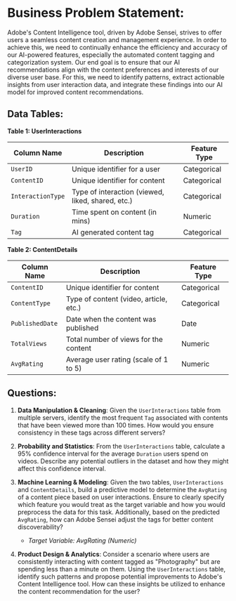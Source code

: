 # **Business Problem Statement:**

Adobe's Content Intelligence tool, driven by Adobe Sensei, strives to offer users a seamless content creation and management experience. In order to achieve this, we need to continually enhance the efficiency and accuracy of our AI-powered features, especially the automated content tagging and categorization system. Our end goal is to ensure that our AI recommendations align with the content preferences and interests of our diverse user base. For this, we need to identify patterns, extract actionable insights from user interaction data, and integrate these findings into our AI model for improved content recommendations.

## **Data Tables:**

**Table 1: UserInteractions**

| Column Name | Description                     | Feature Type |
|-------------|---------------------------------|--------------|
| `UserID`      | Unique identifier for a user    | Categorical  |
| `ContentID`   | Unique identifier for content   | Categorical  |
| `InteractionType` | Type of interaction (viewed, liked, shared, etc.) | Categorical |
| `Duration`    | Time spent on content (in mins) | Numeric      |
| `Tag`         | AI generated content tag        | Categorical  |

**Table 2: ContentDetails**

| Column Name | Description                              | Feature Type |
|-------------|------------------------------------------|--------------|
| `ContentID`   | Unique identifier for content            | Categorical  |
| `ContentType` | Type of content (video, article, etc.)   | Categorical  |
| `PublishedDate` | Date when the content was published    | Date         |
| `TotalViews`  | Total number of views for the content    | Numeric      |
| `AvgRating`   | Average user rating (scale of 1 to 5)    | Numeric      |

## **Questions:**

1. **Data Manipulation & Cleaning**:
Given the `UserInteractions` table from multiple servers, identify the most frequent `Tag` associated with contents that have been viewed more than 100 times. How would you ensure consistency in these tags across different servers?


2. **Probability and Statistics**:
From the `UserInteractions` table, calculate a 95% confidence interval for the average `Duration` users spend on videos. Describe any potential outliers in the dataset and how they might affect this confidence interval.


3. **Machine Learning & Modeling**:
Given the two tables, `UserInteractions` and `ContentDetails`, build a predictive model to determine the `AvgRating` of a content piece based on user interactions. Ensure to clearly specify which feature you would treat as the target variable and how you would preprocess the data for this task. Additionally, based on the predicted `AvgRating`, how can Adobe Sensei adjust the tags for better content discoverability?

   - *Target Variable: AvgRating (Numeric)*

4. **Product Design & Analytics**:
Consider a scenario where users are consistently interacting with content tagged as "Photography" but are spending less than a minute on them. Using the `UserInteractions` table, identify such patterns and propose potential improvements to Adobe's Content Intelligence tool. How can these insights be utilized to enhance the content recommendation for the user?
